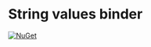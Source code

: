 # String values binder

[![NuGet](https://img.shields.io/nuget/v/StringValuesBinder.svg)](https://www.nuget.org/packages/StringValuesBinder)

